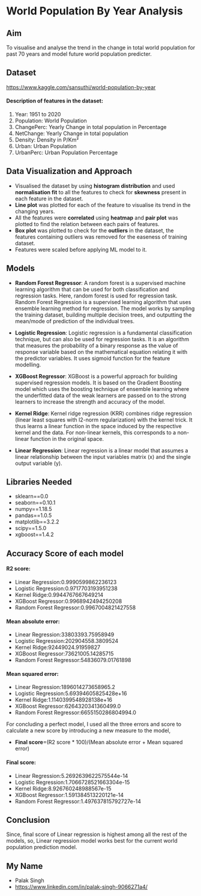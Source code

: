 # World Population By Year Analysis
## Aim
To visualise and analyse the trend in the change in total world population for past 70 years and model future world population predicter. 

## Dataset
https://www.kaggle.com/sansuthi/world-population-by-year

#### Description of features in the dataset:
1. Year: 1951 to 2020
2. Population: World Population
3. ChangePerc: Yearly Change in total population in Percentage
4. NetChange: Yearly Change in total population
5. Density: Density in P/Km²
6. Urban: Urban Population
7. UrbanPerc: Urban Population Percentage

## Data Visualization and Approach
* Visualised the dataset by using **histogram distribution** and used **normalisation fit** to all the features to check for **skewness** present in each feature in the dataset.
* **Line plot** was plotted for each of the feature to visualise its trend in the changing years.
* All the features were **correlated** using **heatmap** and **pair plot** was plotted to find the relation between each pairs of features. 
* **Box plot** was plotted to check for the **outliers** in the dataset, the features containing outliers was removed for the easeness of training dataset.
* Features were scaled before applying ML model to it. 

## Models
* **Random Forest Regressor**: A random forest is a supervised machine learning algorithm that can be used for both classification and regression tasks. Here, random forest is used for regression task. 
Random Forest Regression is a supervised learning algorithm that uses ensemble learning method for regression. The model works by sampling the training dataset, building multiple decision trees, and outputting the mean/mode of prediction of the individual trees.

* **Logistic Regression**: Logistic regression is a fundamental classification technique, but can also be used for regression tasks. It is an algorithm that measures the probability of a binary response as the value of response variable based on the mathematical equation relating it with the predictor variables. It uses sigmoid function for the feature modelling.

* **XGBoost Regressor**: XGBoost is a powerful approach for building supervised regression models. It is based on the Gradient Boosting model which uses the boosting technique of ensemble learning where the underfitted data of the weak learners are passed on to the strong learners to increase the strength and accuracy of the model.

* **Kernel Ridge**: Kernel ridge regression (KRR) combines ridge regression (linear least squares with l2-norm regularization) with the kernel trick. It thus learns a linear function in the space induced by the respective kernel and the data. For non-linear kernels, this corresponds to a non-linear function in the original space.

* **Linear Regression**: Linear regression is a linear model that assumes a linear relationship between the input variables matrix (x) and the single output variable (y).

## Libraries Needed
* sklearn==0.0
* seaborn==0.10.1
* numpy==1.18.5
* pandas==1.0.5
* matplotlib==3.2.2
* scipy==1.5.0
* xgboost==1.4.2

## Accuracy Score of each model
#### R2 score:
* Linear Regression:0.9990599862236123
* Logistic Regression:0.9717703193951238
* Kernel Ridge:0.9944767667649214
* XGBoost Regressor:0.9968942494250208
* Random Forest Regressor:0.9967004821427558
#### Mean absolute error:
* Linear Regression:33803393.75958949
* Logistic Regression:202904558.3809524
* Kernel Ridge:92449024.91959827
* XGBoost Regressor:73621005.14285715
* Random Forest Regressor:54836079.01761898
#### Mean squared error:
* Linear Regression:1896014273658965.2
* Logistic Regression:5.69394605825428e+16
* Kernel Ridge:1.1140399548928138e+16
* XGBoost Regressor:6264320341360499.0
* Random Forest Regressor:6655150286804994.0

For concluding a perfect model, I used all the three errors and score to calculate a new score by introducing a new measure to the model,
* **Final score**=(R2 score * 100)/(Mean absolute error + Mean squared error)
#### Final score:
* Linear Regression:5.2692639622575544e-14
* Logistic Regression:1.7066728521663304e-15
* Kernel Ridge:8.926760248988567e-15
* XGBoost Regressor:1.591384513220121e-14
* Random Forest Regressor:1.497637815792727e-14

## Conclusion
Since, final score of Linear regression is highest among all the rest of the models, so, Linear regression model works best for the current world population prediction model.

## My Name
* Palak Singh
* https://www.linkedin.com/in/palak-singh-9066271a4/
